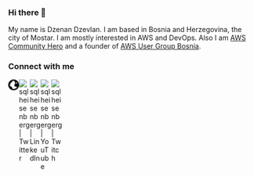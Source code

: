 ### Hi there 👋

My name is Dzenan Dzevlan. I am based in Bosnia and Herzegovina, the city of Mostar. I am mostly interested in AWS and DevOps. Also I am [AWS Community Hero][aws-hero] and a founder of [AWS User Group Bosnia](https://www.meetup.com/AWS-User-Group-Bosnia/).


### Connect with me 

[<img align="left" alt="sqlheisenberg.com" width="22" src="https://raw.githubusercontent.com/iconic/open-iconic/master/svg/globe.svg" />][website]
[<img align="left" alt="sqlheisenberg | Twitter" width="22" src="https://cdn.jsdelivr.net/npm/simple-icons@v3/icons/twitter.svg" />][twitter]
[<img align="left" alt="sqlheisenberg | LinkedIn" width="22" src="https://cdn.jsdelivr.net/npm/simple-icons@v3/icons/linkedin.svg" />][linkedin]
[<img align="left" alt="sqlheisenberg | YouTube" width="22" src="https://cdn.jsdelivr.net/npm/simple-icons@v3/icons/youtube.svg" />][youtube]
[<img align="left" alt="sqlheisenberg | Twitch" width="22" src="https://cdn.jsdelivr.net/npm/simple-icons@v3/icons/twitch.svg" />][twitch]
<br />

[aws-hero]: https://aws.amazon.com/developer/community/heroes/dzenan-dzevlan/
[website]: https://www.sqlheisenberg.com
[twitter]: https://twitter.com/sqlheisenberg
[linkedin]: https://linkedin.com/in/sqlheisenberg
[youtube]: https://www.youtube.com/channel/UCFad2d7jXJdeNLdOOllG61A
[twitch]: https://www.twitch.tv/sqlheisenberg


<!--
**sqlheisenberg/sqlheisenberg** is a ✨ _special_ ✨ repository because its `README.md` (this file) appears on your GitHub profile.

Here are some ideas to get you started:

- 🔭 I’m currently working on ...
- 🌱 I’m currently learning ...
- 👯 I’m looking to collaborate on ...
- 🤔 I’m looking for help with ...
- 💬 Ask me about ...
- 📫 How to reach me: ...
- 😄 Pronouns: ...
- ⚡ Fun fact: ...
-->
